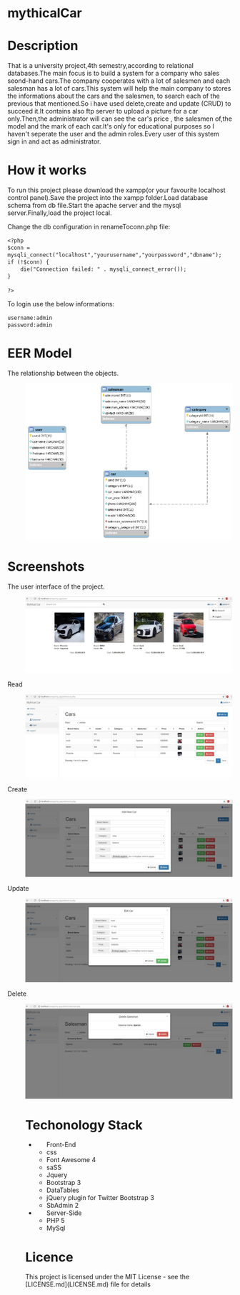 # mythicalCar
<h1>Description</h1>
<p>That is a university project,4th semestry,according to relational databases.The main focus is to build a system for a company who sales seond-hand cars.The company cooperates with a lot of salesmen and each salesman has a lot of cars.This system will help the main company to stores the informations about the cars and the salesmen, to search each of the previous that mentioned.So i have used delete,create and update (CRUD) to succeed it.It contains also ftp server to upload a picture for a car only.Then,the administrator will can see the car's price , the salesmen of,the model and the mark of each car.It's only for educational purposes so I haven't seperate the user and the admin roles.Every user of this system sign in and act as administrator.

<h1>How it works</h1>
<p>To run this project please download the xampp(or your favourite localhost control panel).Save the project into the xampp folder.Load database schema from db file.Start the apache server and the mysql server.Finally,load the project local.</p>


Change the db configuration in renameToconn.php file: 

```
<?php
$conn = mysqli_connect("localhost","yourusername","yourpassword","dbname");
if (!$conn) {
	die("Connection failed: " . mysqli_connect_error());
}
 
?>

```

To login use the below informations:
```
username:admin
password:admin

```

<h1>EER Model</h1>
      <dl>
  <dt>The relationship between the objects.</dt>
  <dd><p align="center">
  <img src="screenshots/er.png" >
</p><dd>
	</dl>
	
	
<h1>Screenshots</h1>
  <dt>The user interface of the project.</dt>
  <dd><p align="center">
  <img src="screenshots/1.jpg" >
</p><dd>
	 
  <dt>Read</dt>
  <dd><p align="center">
  <img src="screenshots/2.jpg" >
</p><dd>
	 
  <dt>Create</dt>
  <dd><p align="center">
  <img src="screenshots/3.jpg" >
</p><dd>
	 
  <dt> Update</dt>
  <dd><p align="center">
  <img src="screenshots/4.jpg" >
</p><dd>
	 
  <dt> Delete</dt>
  <dd><p align="center">
  <img src="screenshots/5.jpg" >
</p><dd>
	</dl>

<h1>Techonology Stack</h1>

<ul>
  <li><ul>Front-End
	   <li>css</li>
	   <li>Font Awesome 4</li>
	    <li>saSS</li>
	    <li>Jquery</li>
            <li>Bootstrap 3 </li>
            <li>DataTables</li>
	    <li>jQuery plugin for Twitter Bootstrap 3 </li>
	    <li>SbAdmin 2</li>
      </ul>
  </li>
  <li><ul>Server-Side
	   <li>PHP 5</li>
	   <li>MySql</li>
      </ul></li>
</ul>

<h1>Licence</h1>
This project is licensed under the MIT License - see the [LICENSE.md](LICENSE.md) file for details
